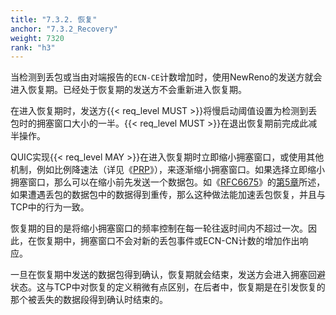 ```yaml
---
title: "7.3.2. 恢复"
anchor: "7.3.2_Recovery"
weight: 7320
rank: "h3"
---
```


当检测到丢包或当由对端报告的`ECN-CE`计数增加时，使用NewReno的发送方就会进入恢复期。已经处于恢复期的发送方不会重新进入恢复期。

在进入恢复期时，发送方{{< req_level MUST >}}将慢启动阈值设置为检测到丢包时的拥塞窗口大小的一半。{{< req_level MUST >}}在退出恢复期前完成此减半操作。

QUIC实现{{< req_level MAY >}}在进入恢复期时立即缩小拥塞窗口，或使用其他机制，例如比例降速法（详见《[PRP]()》），来逐渐缩小拥塞窗口。如果选择立即缩小拥塞窗口，那么可以在缩小前先发送一个数据包。如《[RFC6675]()》的[第5章]()所述，如果遭遇丢包的数据包中的数据得到重传，那么这种做法能加速丢包恢复，并且与TCP中的行为一致。

恢复期的目的是将缩小拥塞窗口的频率控制在每一轮往返时间内不超过一次。因此，在恢复期中，拥塞窗口不会对新的丢包事件或ECN-CN计数的增加作出响应。

一旦在恢复期中发送的数据包得到确认，恢复期就会结束，发送方会进入拥塞回避状态。这与TCP中对恢复的定义稍微有点区别，在后者中，恢复期是在引发恢复的那个被丢失的数据段得到确认时结束的。
